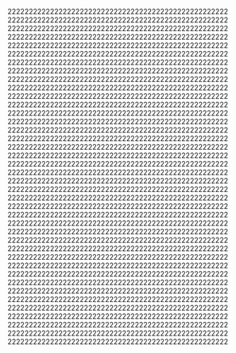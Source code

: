 2222222222222222222222222222222222222222222222222222
2222222222222222222222222222222222222222222222222222
2222222222222222222222222222222222222222222222222222
2222222222222222222222222222222222222222222222222222
2222222222222222222222222222222222222222222222222222
2222222222222222222222222222222222222222222222222222
2222222222222222222222222222222222222222222222222222
2222222222222222222222222222222222222222222222222222
2222222222222222222222222222222222222222222222222222
2222222222222222222222222222222222222222222222222222
2222222222222222222222222222222222222222222222222222
2222222222222222222222222222222222222222222222222222
2222222222222222222222222222222222222222222222222222
2222222222222222222222222222222222222222222222222222
2222222222222222222222222222222222222222222222222222
2222222222222222222222222222222222222222222222222222
2222222222222222222222222222222222222222222222222222
2222222222222222222222222222222222222222222222222222
2222222222222222222222222222222222222222222222222222
2222222222222222222222222222222222222222222222222222
2222222222222222222222222222222222222222222222222222
2222222222222222222222222222222222222222222222222222
2222222222222222222222222222222222222222222222222222
2222222222222222222222222222222222222222222222222222
2222222222222222222222222222222222222222222222222222
2222222222222222222222222222222222222222222222222222
2222222222222222222222222222222222222222222222222222
2222222222222222222222222222222222222222222222222222
2222222222222222222222222222222222222222222222222222
2222222222222222222222222222222222222222222222222222
2222222222222222222222222222222222222222222222222222
2222222222222222222222222222222222222222222222222222
2222222222222222222222222222222222222222222222222222
2222222222222222222222222222222222222222222222222222
2222222222222222222222222222222222222222222222222222
2222222222222222222222222222222222222222222222222222
2222222222222222222222222222222222222222222222222222
2222222222222222222222222222222222222222222222222222
2222222222222222222222222222222222222222222222222222
2222222222222222222222222222222222222222222222222222

